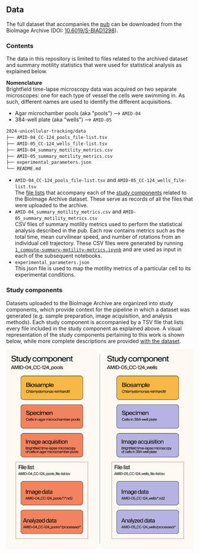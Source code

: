 ## Data

The full dataset that accompanies the [pub](https://doi.org/10.57844/.arcadia-2d61-fb05) can be downloaded from the BioImage Archive (DOI: [10.6019/S-BIAD1298](https://doi.org/10.6019/S-BIAD1298)).

### Contents

The data in this repository is limited to files related to the archived dataset and summary motility statistics that were used for statistical analysis as explained below.

**Nomenclature**  
Brightfield time-lapse microscopy data was acquired on two separate microscopes: one for each type of vessel the cells were swimming in. As such, different names are used to identify the different acquisitions.
* Agar microchamber pools (aka "pools") --> `AMID-04`
* 384-well plate (aka "wells") --> `AMID-05`

```bash
2024-unicellular-tracking/data
├── AMID-04_CC-124_pools_file-list.tsv
├── AMID-05_CC-124_wells_file-list.tsv
├── AMID-04_summary_motility_metrics.csv
├── AMID-05_summary_motility_metrics.csv
├── experimental_parameters.json
└── README.md
```

* `AMID-04_CC-124_pools_file-list.tsv` and `AMID-05_CC-124_wells_file-list.tsv`  
  The [file lists](https://www.ebi.ac.uk/bioimage-archive/help-file-list/) that accompany each of the [study components](https://www.ebi.ac.uk/bioimage-archive/rembi-help-examples/) related to the BioImage Archive dataset. These serve as records of all the files that were uploaded to the archive.
* `AMID-04_summary_motility_metrics.csv` and `AMID-05_summary_motility_metrics.csv`  
  CSV files of summary motility metrics used to perform the statistical analysis described in the pub. Each row contains metrics such as the total time, mean curvilinear speed, and number of rotations from an individual cell trajectory. These CSV files were generated by running [`1_compute-summary-motility-metrics.ipynb`](../notebooks/1_compute-summary-motility-metrics.ipynb) and are used as input in each of the subsequent notebooks.
* `experimental_parameters.json`  
  This json file is used to map the motility metrics of a particular cell to its experimental conditions.


### Study components
Datasets uploaded to the BioImage Archive are organized into study components, which provide context for the pipeline in which a dataset was generated (e.g. sample preparation, image acquisition, and analysis methods). Each study component is accompanied by a TSV file that lists every file included in the study component as explained above. A visual representation of the study components pertaining to this work is shown below, while more complete descriptions are provided [with the dataset](https://doi.org/10.6019/S-BIAD1298).

<img src="../resources/BioImage_Archive_study_components.png" width="640">
